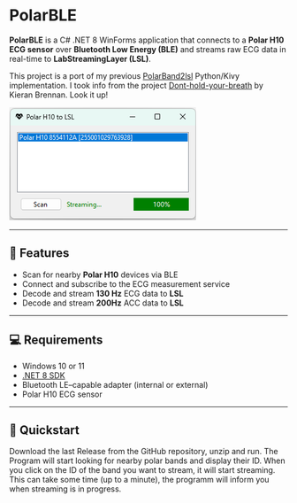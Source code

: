 # PolarBLE

**PolarBLE** is a C# .NET 8 WinForms application that connects to a **Polar H10 ECG sensor** over **Bluetooth Low Energy (BLE)** and streams raw ECG data in real-time to **LabStreamingLayer (LSL)**.

This project is a port of my previous [PolarBand2lsl](https://github.com/markspan/PolarBand2lsl) Python/Kivy implementation.
I took info from the project [Dont-hold-your-breath](https://github.com/kieranabrennan/dont-hold-your-breath) by Kieran Brennan. Look it up!

![Screenshot](https://github.com/markspan/PolarBLE/blob/main/Screenshot.png)

---

## 🧠 Features

- Scan for nearby **Polar H10** devices via BLE  
- Connect and subscribe to the ECG measurement service  
- Decode and stream **130 Hz** ECG data to **LSL**  
- Decode and stream **200Hz** ACC data to **LSL** 
---

## 💻 Requirements

- Windows 10 or 11  
- [.NET 8 SDK](https://dotnet.microsoft.com/en-us/download/dotnet/8.0)  
- Bluetooth LE–capable adapter (internal or external)  
- Polar H10 ECG sensor

---

## 🚀 Quickstart

Download the last Release from the GitHub repository, unzip and run.
The Program will start looking for nearby polar bands and display their ID. 
When you click on the ID of the band you want to stream, it will start streaming. 
This can take some time (up to a minute), the programm will inform you when streaming is in progress.
